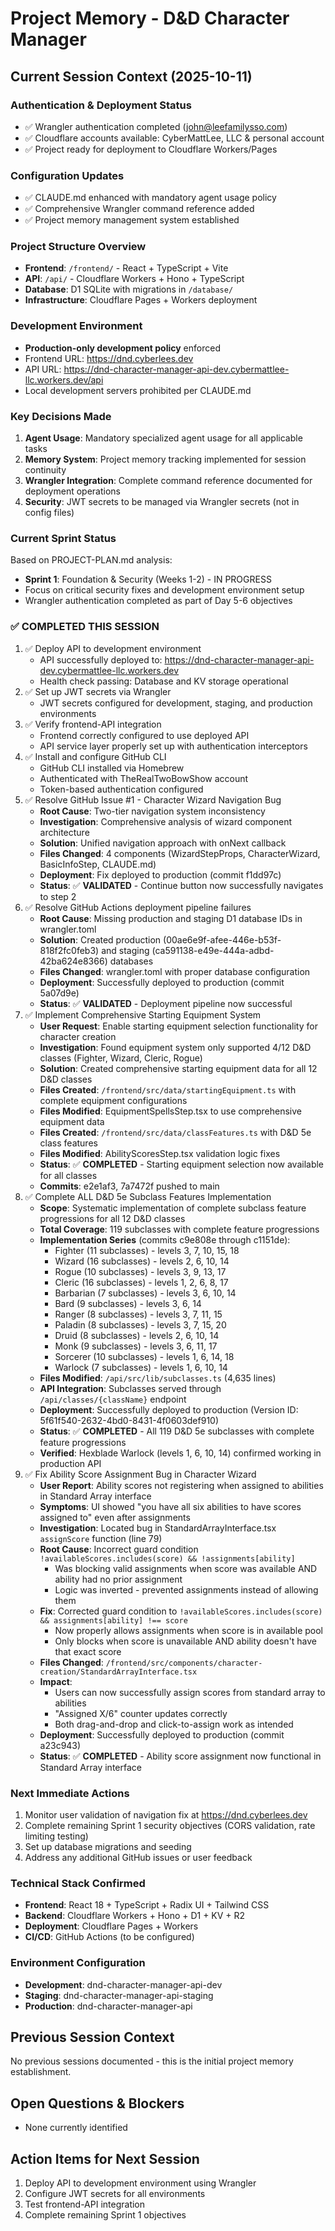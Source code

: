 # Project Memory - D&D Character Manager

## Current Session Context (2025-10-11)

### Authentication & Deployment Status
- ✅ Wrangler authentication completed (john@leefamilysso.com)
- ✅ Cloudflare accounts available: CyberMattLee, LLC & personal account
- ✅ Project ready for deployment to Cloudflare Workers/Pages

### Configuration Updates
- ✅ CLAUDE.md enhanced with mandatory agent usage policy
- ✅ Comprehensive Wrangler command reference added
- ✅ Project memory management system established

### Project Structure Overview
- **Frontend**: `/frontend/` - React + TypeScript + Vite
- **API**: `/api/` - Cloudflare Workers + Hono + TypeScript
- **Database**: D1 SQLite with migrations in `/database/`
- **Infrastructure**: Cloudflare Pages + Workers deployment

### Development Environment
- **Production-only development policy** enforced
- Frontend URL: https://dnd.cyberlees.dev
- API URL: https://dnd-character-manager-api-dev.cybermattlee-llc.workers.dev/api
- Local development servers prohibited per CLAUDE.md

### Key Decisions Made
1. **Agent Usage**: Mandatory specialized agent usage for all applicable tasks
2. **Memory System**: Project memory tracking implemented for session continuity
3. **Wrangler Integration**: Complete command reference documented for deployment operations
4. **Security**: JWT secrets to be managed via Wrangler secrets (not in config files)

### Current Sprint Status
Based on PROJECT-PLAN.md analysis:
- **Sprint 1**: Foundation & Security (Weeks 1-2) - IN PROGRESS
- Focus on critical security fixes and development environment setup
- Wrangler authentication completed as part of Day 5-6 objectives

### ✅ COMPLETED THIS SESSION
1. ✅ Deploy API to development environment
   - API successfully deployed to: https://dnd-character-manager-api-dev.cybermattlee-llc.workers.dev
   - Health check passing: Database and KV storage operational
2. ✅ Set up JWT secrets via Wrangler
   - JWT secrets configured for development, staging, and production environments
3. ✅ Verify frontend-API integration
   - Frontend correctly configured to use deployed API
   - API service layer properly set up with authentication interceptors
4. ✅ Install and configure GitHub CLI
   - GitHub CLI installed via Homebrew
   - Authenticated with TheRealTwoBowShow account
   - Token-based authentication configured
5. ✅ Resolve GitHub Issue #1 - Character Wizard Navigation Bug
   - **Root Cause**: Two-tier navigation system inconsistency
   - **Investigation**: Comprehensive analysis of wizard component architecture
   - **Solution**: Unified navigation approach with onNext callback
   - **Files Changed**: 4 components (WizardStepProps, CharacterWizard, BasicInfoStep, CLAUDE.md)
   - **Deployment**: Fix deployed to production (commit f1dd97c)
   - **Status**: ✅ **VALIDATED** - Continue button now successfully navigates to step 2
6. ✅ Resolve GitHub Actions deployment pipeline failures
   - **Root Cause**: Missing production and staging D1 database IDs in wrangler.toml
   - **Solution**: Created production (00ae6e9f-afee-446e-b53f-818f2fc0feb3) and staging (ca591138-e49e-444a-adbd-42ba624e8366) databases
   - **Files Changed**: wrangler.toml with proper database configuration
   - **Deployment**: Successfully deployed to production (commit 5a07d9e)
   - **Status**: ✅ **VALIDATED** - Deployment pipeline now successful
7. ✅ Implement Comprehensive Starting Equipment System
   - **User Request**: Enable starting equipment selection functionality for character creation
   - **Investigation**: Found equipment system only supported 4/12 D&D classes (Fighter, Wizard, Cleric, Rogue)
   - **Solution**: Created comprehensive starting equipment data for all 12 D&D classes
   - **Files Created**: `/frontend/src/data/startingEquipment.ts` with complete equipment configurations
   - **Files Modified**: EquipmentSpellsStep.tsx to use comprehensive equipment data
   - **Files Created**: `/frontend/src/data/classFeatures.ts` with D&D 5e class features
   - **Files Modified**: AbilityScoresStep.tsx validation logic fixes
   - **Status**: ✅ **COMPLETED** - Starting equipment selection now available for all classes
   - **Commits**: e2e1af3, 7a7472f pushed to main
8. ✅ Complete ALL D&D 5e Subclass Features Implementation
   - **Scope**: Systematic implementation of complete subclass feature progressions for all 12 D&D classes
   - **Total Coverage**: 119 subclasses with complete feature progressions
   - **Implementation Series** (commits c9e808e through c1151de):
     * Fighter (11 subclasses) - levels 3, 7, 10, 15, 18
     * Wizard (16 subclasses) - levels 2, 6, 10, 14
     * Rogue (10 subclasses) - levels 3, 9, 13, 17
     * Cleric (16 subclasses) - levels 1, 2, 6, 8, 17
     * Barbarian (7 subclasses) - levels 3, 6, 10, 14
     * Bard (9 subclasses) - levels 3, 6, 14
     * Ranger (8 subclasses) - levels 3, 7, 11, 15
     * Paladin (8 subclasses) - levels 3, 7, 15, 20
     * Druid (8 subclasses) - levels 2, 6, 10, 14
     * Monk (9 subclasses) - levels 3, 6, 11, 17
     * Sorcerer (10 subclasses) - levels 1, 6, 14, 18
     * Warlock (7 subclasses) - levels 1, 6, 10, 14
   - **Files Modified**: `/api/src/lib/subclasses.ts` (4,635 lines)
   - **API Integration**: Subclasses served through `/api/classes/{className}` endpoint
   - **Deployment**: Successfully deployed to production (Version ID: 5f61f540-2632-4bd0-8431-4f0603def910)
   - **Status**: ✅ **COMPLETED** - All 119 D&D 5e subclasses with complete feature progressions
   - **Verified**: Hexblade Warlock (levels 1, 6, 10, 14) confirmed working in production API
9. ✅ Fix Ability Score Assignment Bug in Character Wizard
   - **User Report**: Ability scores not registering when assigned to abilities in Standard Array interface
   - **Symptoms**: UI showed "you have all six abilities to have scores assigned to" even after assignments
   - **Investigation**: Located bug in StandardArrayInterface.tsx `assignScore` function (line 79)
   - **Root Cause**: Incorrect guard condition `!availableScores.includes(score) && !assignments[ability]`
     * Was blocking valid assignments when score was available AND ability had no prior assignment
     * Logic was inverted - prevented assignments instead of allowing them
   - **Fix**: Corrected guard condition to `!availableScores.includes(score) && assignments[ability] !== score`
     * Now properly allows assignments when score is in available pool
     * Only blocks when score is unavailable AND ability doesn't have that exact score
   - **Files Changed**: `/frontend/src/components/character-creation/StandardArrayInterface.tsx`
   - **Impact**:
     * Users can now successfully assign scores from standard array to abilities
     * "Assigned X/6" counter updates correctly
     * Both drag-and-drop and click-to-assign work as intended
   - **Deployment**: Successfully deployed to production (commit a23c943)
   - **Status**: ✅ **COMPLETED** - Ability score assignment now functional in Standard Array interface

### Next Immediate Actions
1. Monitor user validation of navigation fix at https://dnd.cyberlees.dev
2. Complete remaining Sprint 1 security objectives (CORS validation, rate limiting testing)
3. Set up database migrations and seeding
4. Address any additional GitHub issues or user feedback

### Technical Stack Confirmed
- **Frontend**: React 18 + TypeScript + Radix UI + Tailwind CSS
- **Backend**: Cloudflare Workers + Hono + D1 + KV + R2
- **Deployment**: Cloudflare Pages + Workers
- **CI/CD**: GitHub Actions (to be configured)

### Environment Configuration
- **Development**: dnd-character-manager-api-dev
- **Staging**: dnd-character-manager-api-staging
- **Production**: dnd-character-manager-api

## Previous Session Context
No previous sessions documented - this is the initial project memory establishment.

## Open Questions & Blockers
- None currently identified

## Action Items for Next Session
1. Deploy API to development environment using Wrangler
2. Configure JWT secrets for all environments
3. Test frontend-API integration
4. Complete remaining Sprint 1 objectives